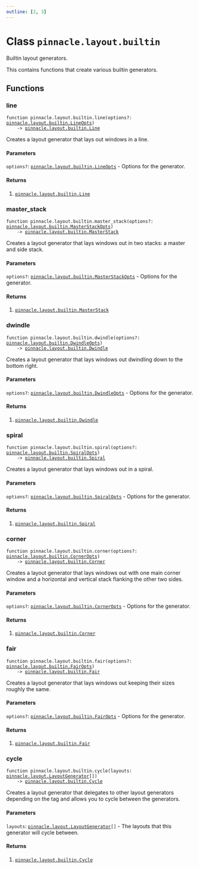 ```yaml
---
outline: [2, 3]
---
```


# Class `pinnacle.layout.builtin`


Builtin layout generators.

This contains functions that create various builtin generators.



## Functions

### <Badge type="function" text="function" /> line

<div class="language-lua"><pre><code>function pinnacle.layout.builtin.line(options?: <a href="/lua-reference/main/classes/pinnacle.layout.builtin.LineOpts">pinnacle.layout.builtin.LineOpts</a>)
    -> <a href="/lua-reference/main/classes/pinnacle.layout.builtin.Line">pinnacle.layout.builtin.Line</a></code></pre></div>

Creates a layout generator that lays out windows in a line.



#### Parameters

`options?`: <code><a href="/lua-reference/main/classes/pinnacle.layout.builtin.LineOpts">pinnacle.layout.builtin.LineOpts</a></code> - Options for the generator.



#### Returns

1. <code><a href="/lua-reference/main/classes/pinnacle.layout.builtin.Line">pinnacle.layout.builtin.Line</a></code>




### <Badge type="function" text="function" /> master_stack

<div class="language-lua"><pre><code>function pinnacle.layout.builtin.master_stack(options?: <a href="/lua-reference/main/classes/pinnacle.layout.builtin.MasterStackOpts">pinnacle.layout.builtin.MasterStackOpts</a>)
    -> <a href="/lua-reference/main/classes/pinnacle.layout.builtin.MasterStack">pinnacle.layout.builtin.MasterStack</a></code></pre></div>

Creates a layout generator that lays windows out in two stacks: a master and side stack.


#### Parameters

`options?`: <code><a href="/lua-reference/main/classes/pinnacle.layout.builtin.MasterStackOpts">pinnacle.layout.builtin.MasterStackOpts</a></code> - Options for the generator.



#### Returns

1. <code><a href="/lua-reference/main/classes/pinnacle.layout.builtin.MasterStack">pinnacle.layout.builtin.MasterStack</a></code>




### <Badge type="function" text="function" /> dwindle

<div class="language-lua"><pre><code>function pinnacle.layout.builtin.dwindle(options?: <a href="/lua-reference/main/classes/pinnacle.layout.builtin.DwindleOpts">pinnacle.layout.builtin.DwindleOpts</a>)
    -> <a href="/lua-reference/main/classes/pinnacle.layout.builtin.Dwindle">pinnacle.layout.builtin.Dwindle</a></code></pre></div>

Creates a layout generator that lays windows out dwindling down to the bottom right.



#### Parameters

`options?`: <code><a href="/lua-reference/main/classes/pinnacle.layout.builtin.DwindleOpts">pinnacle.layout.builtin.DwindleOpts</a></code> - Options for the generator.



#### Returns

1. <code><a href="/lua-reference/main/classes/pinnacle.layout.builtin.Dwindle">pinnacle.layout.builtin.Dwindle</a></code>




### <Badge type="function" text="function" /> spiral

<div class="language-lua"><pre><code>function pinnacle.layout.builtin.spiral(options?: <a href="/lua-reference/main/classes/pinnacle.layout.builtin.SpiralOpts">pinnacle.layout.builtin.SpiralOpts</a>)
    -> <a href="/lua-reference/main/classes/pinnacle.layout.builtin.Spiral">pinnacle.layout.builtin.Spiral</a></code></pre></div>

Creates a layout generator that lays windows out in a spiral.



#### Parameters

`options?`: <code><a href="/lua-reference/main/classes/pinnacle.layout.builtin.SpiralOpts">pinnacle.layout.builtin.SpiralOpts</a></code> - Options for the generator.



#### Returns

1. <code><a href="/lua-reference/main/classes/pinnacle.layout.builtin.Spiral">pinnacle.layout.builtin.Spiral</a></code>




### <Badge type="function" text="function" /> corner

<div class="language-lua"><pre><code>function pinnacle.layout.builtin.corner(options?: <a href="/lua-reference/main/classes/pinnacle.layout.builtin.CornerOpts">pinnacle.layout.builtin.CornerOpts</a>)
    -> <a href="/lua-reference/main/classes/pinnacle.layout.builtin.Corner">pinnacle.layout.builtin.Corner</a></code></pre></div>

Creates a layout generator that lays windows out with one main corner window and
a horizontal and vertical stack flanking the other two sides.



#### Parameters

`options?`: <code><a href="/lua-reference/main/classes/pinnacle.layout.builtin.CornerOpts">pinnacle.layout.builtin.CornerOpts</a></code> - Options for the generator.



#### Returns

1. <code><a href="/lua-reference/main/classes/pinnacle.layout.builtin.Corner">pinnacle.layout.builtin.Corner</a></code>




### <Badge type="function" text="function" /> fair

<div class="language-lua"><pre><code>function pinnacle.layout.builtin.fair(options?: <a href="/lua-reference/main/classes/pinnacle.layout.builtin.FairOpts">pinnacle.layout.builtin.FairOpts</a>)
    -> <a href="/lua-reference/main/classes/pinnacle.layout.builtin.Fair">pinnacle.layout.builtin.Fair</a></code></pre></div>

Creates a layout generator that lays windows out keeping their sizes roughly the same.



#### Parameters

`options?`: <code><a href="/lua-reference/main/classes/pinnacle.layout.builtin.FairOpts">pinnacle.layout.builtin.FairOpts</a></code> - Options for the generator.



#### Returns

1. <code><a href="/lua-reference/main/classes/pinnacle.layout.builtin.Fair">pinnacle.layout.builtin.Fair</a></code>




### <Badge type="function" text="function" /> cycle

<div class="language-lua"><pre><code>function pinnacle.layout.builtin.cycle(layouts: <a href="/lua-reference/main/classes/pinnacle.layout.LayoutGenerator">pinnacle.layout.LayoutGenerator</a>[])
    -> <a href="/lua-reference/main/classes/pinnacle.layout.builtin.Cycle">pinnacle.layout.builtin.Cycle</a></code></pre></div>

Creates a layout generator that delegates to other layout generators depending on the tag
and allows you to cycle between the generators.



#### Parameters

`layouts`: <code><a href="/lua-reference/main/classes/pinnacle.layout.LayoutGenerator">pinnacle.layout.LayoutGenerator</a>[]</code> - The layouts that this generator will cycle between.



#### Returns

1. <code><a href="/lua-reference/main/classes/pinnacle.layout.builtin.Cycle">pinnacle.layout.builtin.Cycle</a></code>



